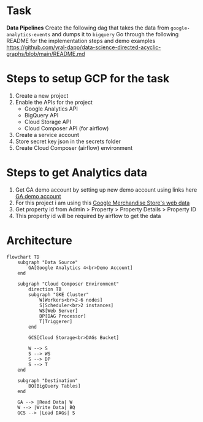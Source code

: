 # Task

**Data Pipelines**
Create the following dag that takes the data from `google-analytics-events` and dumps it to `bigquery`
Go through the following README for the implementation steps and demo examples
https://github.com/yral-dapp/data-science-directed-acyclic-graphs/blob/main/README.md

# Steps to setup GCP for the task

1. Create a new project
2. Enable the APIs for the project
   - Google Analytics API
   - BigQuery API
   - Cloud Storage API
   - Cloud Composer API (for airflow)
3. Create a service account
4. Store secret key json in the secrets folder
5. Create Cloud Composer (airflow) environment

# Steps to get Analytics data

1. Get GA demo account by setting up new demo account using links here [GA demo account](https://support.google.com/analytics/answer/6367342?hl=en#zippy=%2Cin-this-article)
2. For this project i am using this [Google Merchandise Store's web data](https://analytics.google.com/analytics/index/demoaccount?appstate=/p213025502)
3. Get property id from Admin > Property > Property Details > Property ID
4. This property id will be required by airflow to get the data

# Architecture

```mermaid
flowchart TD
    subgraph "Data Source"
        GA[Google Analytics 4<br>Demo Account]
    end

    subgraph "Cloud Composer Environment"
        direction TB
        subgraph "GKE Cluster"
            W[Workers<br>2-6 nodes]
            S[Scheduler<br>2 instances]
            WS[Web Server]
            DP[DAG Processor]
            T[Triggerer]
        end

        GCS[Cloud Storage<br>DAGs Bucket]

        W --> S
        S --> WS
        S --> DP
        S --> T
    end

    subgraph "Destination"
        BQ[BigQuery Tables]
    end

    GA --> |Read Data| W
    W --> |Write Data| BQ
    GCS --> |Load DAGs| S
```
